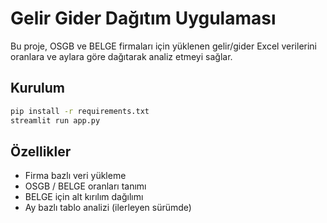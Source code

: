 # Gelir Gider Dağıtım Uygulaması

Bu proje, OSGB ve BELGE firmaları için yüklenen gelir/gider Excel verilerini oranlara ve aylara göre dağıtarak analiz etmeyi sağlar.

## Kurulum

```bash
pip install -r requirements.txt
streamlit run app.py
```

## Özellikler
- Firma bazlı veri yükleme
- OSGB / BELGE oranları tanımı
- BELGE için alt kırılım dağılımı
- Ay bazlı tablo analizi (ilerleyen sürümde)

